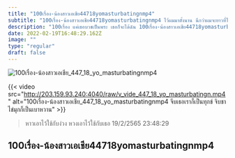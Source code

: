 ```yaml
---
title: "100เรื่อง-น้องสาวเอเชีย44718yomasturbatingnmp4"
subtitle: "100เรื่อง-น้องสาวเอเชีย44718yomasturbatingnmp4 ไว้ผมมาตั้งนาน นึกว่าผมจะยาวที่ไหนได้.. ผมร่วง"
description: "100เรื่อง แค่เธอบวชเป็นพระ เธอก็จะได้ฉัน 100เรื่อง-น้องสาวเอเชีย44718yomasturbatingnmp4 19/2/2565 23:48:29"
date: 2022-02-19T16:48:29.162Z
image: ""
type: "regular"
draft: false
---
```


![100เรื่อง-น้องสาวเอเชีย_447_18_yo_masturbatingnmp4](http://203.159.93.240:4040/raw/v_vide_447_18_yo_masturbatingn.jpg)

{{< video src="http://203.159.93.240:4040/raw/v_vide_447_18_yo_masturbatingn.mp4" alt="100เรื่อง-น้องสาวเอเชีย_447_18_yo_masturbatingnmp4 จีบเธอเราก็เป็นทุกข์ จิบชาไข่มุกก็เป็นเบาหวาน" >}}


> หาวเอาไว้ใช้กับง่วง หวงเอาไว้ใช้กับเธอ 19/2/2565 23:48:29

## 100เรื่อง-น้องสาวเอเชีย44718yomasturbatingnmp4
